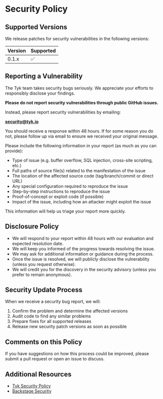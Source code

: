 # Security Policy

## Supported Versions

We release patches for security vulnerabilities in the following versions:

| Version | Supported          |
| ------- | ------------------ |
| 0.1.x   | :white_check_mark: |

## Reporting a Vulnerability

The Tyk team takes security bugs seriously. We appreciate your efforts to responsibly disclose your findings.

**Please do not report security vulnerabilities through public GitHub issues.**

Instead, please report security vulnerabilities by emailing:

**security@tyk.io**

You should receive a response within 48 hours. If for some reason you do not, please follow up via email to ensure we received your original message.

Please include the following information in your report (as much as you can provide):

- Type of issue (e.g. buffer overflow, SQL injection, cross-site scripting, etc.)
- Full paths of source file(s) related to the manifestation of the issue
- The location of the affected source code (tag/branch/commit or direct URL)
- Any special configuration required to reproduce the issue
- Step-by-step instructions to reproduce the issue
- Proof-of-concept or exploit code (if possible)
- Impact of the issue, including how an attacker might exploit the issue

This information will help us triage your report more quickly.

## Disclosure Policy

- We will respond to your report within 48 hours with our evaluation and expected resolution date.
- We will keep you informed of the progress towards resolving the issue.
- We may ask for additional information or guidance during the process.
- Once the issue is resolved, we will publicly disclose the vulnerability (unless you request otherwise).
- We will credit you for the discovery in the security advisory (unless you prefer to remain anonymous).

## Security Update Process

When we receive a security bug report, we will:

1. Confirm the problem and determine the affected versions
2. Audit code to find any similar problems
3. Prepare fixes for all supported releases
4. Release new security patch versions as soon as possible

## Comments on this Policy

If you have suggestions on how this process could be improved, please submit a pull request or open an issue to discuss.

## Additional Resources

- [Tyk Security Policy](https://tyk.io/security/)
- [Backstage Security](https://backstage.io/docs/overview/security)
